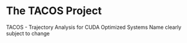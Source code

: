 # The TACOS Project
TACOS - Trajectory Analysis for CUDA Optimized Systems
Name clearly subject to change
